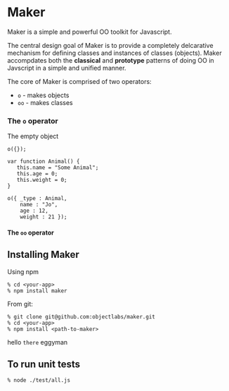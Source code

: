 Maker
====

Maker is a simple and powerful OO toolkit for Javascript.

The central design goal of Maker is to provide a completely
delcarative mechanism for defining classes and instances of classes
(objects). Maker accompdates both the __classical__ and __prototype__
patterns of doing OO in Javscript in a simple and unified manner. 

The core of Maker is comprised of two operators:

* ```o``` - makes objects
* ```oo``` - makes classes

### The ```o``` operator

The empty object

```
o({});
```

```
var function Animal() {
   this.name = "Some Animal";
   this.age = 0;
   this.weight = 0;
}

o({ _type : Animal,
    name : "Jo",
    age : 12,
    weight : 21 });
```


#### The ```oo``` operator




Installing Maker
----------

Using npm 

```
% cd <your-app>
% npm install maker
```

From git:

```
% git clone git@github.com:objectlabs/maker.git
% cd <your-app>
% npm install <path-to-maker>
```

hello ```there``` eggyman


To run unit tests
-----------------

```node
% node ./test/all.js
```

